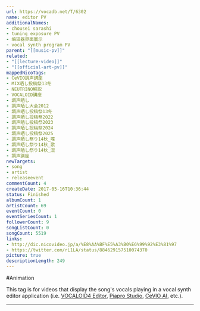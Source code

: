 ```yaml
---
url: https://vocadb.net/T/6302
name: editor PV
additionalNames: 
- chousei sarashi
- tuning exposure PV
- 编辑器界面展示
- vocal synth program PV
parent: "[[music-pv]]"
related:
- "[[lecture-video]]"
- "[[official-art-pv]]"
mappedNicoTags:
- CeVIO調声講座
- MIX晒し投稿祭13冬
- NEUTRINO解説
- VOCALOID講座
- 調声晒し
- 調声晒し大会2012
- 調声晒し投稿祭13冬
- 調声晒し投稿祭2022
- 調声晒し投稿祭2023
- 調声晒し投稿祭2024
- 調声晒し投稿祭2025
- 調声晒し祭り14秋_喋
- 調声晒し祭り14秋_歌
- 調声晒し祭り14秋_混
- 調声講座
newTargets:
- song
- artist
- releaseevent
commentCount: 4
createDate: 2017-05-16T10:36:44
status: Finished
albumCount: 1
artistCount: 69
eventCount: 0
eventSeriesCount: 1
followerCount: 9
songListCount: 0
songCount: 5519
links: 
- http://dic.nicovideo.jp/a/%E8%AA%BF%E5%A3%B0%E6%99%92%E3%81%97
- https://twitter.com/rL1LA/status/884629157510074370
picture: true
descriptionLength: 249
---
```


#Animation

This tag is for videos that display the song's vocals playing in a vocal synth editor application (i.e. [VOCALOID4 Editor](https://vocadb.net/T/2995), [Piapro Studio](https://vocadb.net/T/7873), [CeVIO AI](https://vocadb.net/T/7717/cevio-ai), etc.).

---

